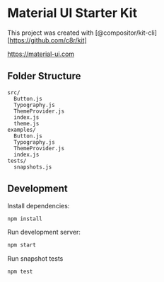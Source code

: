 
# Material UI Starter Kit

This project was created with [@compositor/kit-cli][https://github.com/c8r/kit]

https://material-ui.com

## Folder Structure

```
src/
  Button.js
  Typography.js
  ThemeProvider.js
  index.js
  theme.js
examples/
  Button.js
  Typography.js
  ThemeProvider.js
  index.js
tests/
  snapshots.js
```

## Development

Install dependencies:

```sh
npm install
```

Run development server:

```sh
npm start
```

Run snapshot tests

```sh
npm test
```

